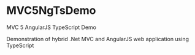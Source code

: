 # MVC5NgTsDemo

MVC 5 AngularJS TypeScript Demo

Demonstration of hybrid .Net MVC and AngularJS web application using TypeScript
